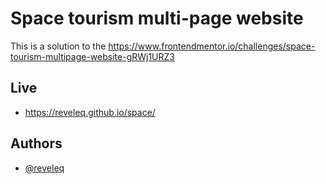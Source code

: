 # Space tourism multi-page website

This is a solution to the https://www.frontendmentor.io/challenges/space-tourism-multipage-website-gRWj1URZ3
## Live

- https://reveleq.github.io/space/

## Authors

- [@reveleq](https://github.com/Reveleq)
